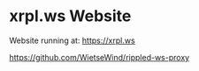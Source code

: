 # xrpl.ws Website

Website running at: https://xrpl.ws

https://github.com/WietseWind/rippled-ws-proxy
